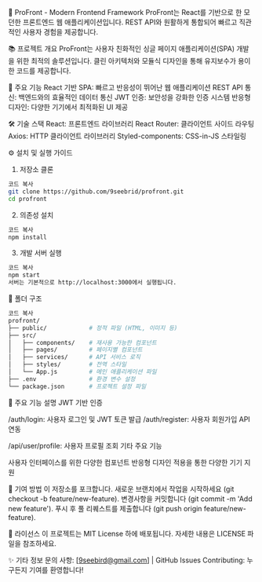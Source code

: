 🌟 ProFront - Modern Frontend Framework
ProFront는 React를 기반으로 한 모던한 프론트엔드 웹 애플리케이션입니다. REST API와 원활하게 통합되어 빠르고 직관적인 사용자 경험을 제공합니다.

📚 프로젝트 개요
ProFront는 사용자 친화적인 싱글 페이지 애플리케이션(SPA) 개발을 위한 최적의 솔루션입니다. 클린 아키텍처와 모듈식 디자인을 통해 유지보수가 용이한 코드를 제공합니다.

🔑 주요 기능
React 기반 SPA: 빠르고 반응성이 뛰어난 웹 애플리케이션
REST API 통신: 백엔드와의 효율적인 데이터 통신
JWT 인증: 보안성을 강화한 인증 시스템
반응형 디자인: 다양한 기기에서 최적화된 UI 제공

🛠️ 기술 스택
React: 프론트엔드 라이브러리
React Router: 클라이언트 사이드 라우팅
Axios: HTTP 클라이언트 라이브러리
Styled-components: CSS-in-JS 스타일링

⚙️ 설치 및 실행 가이드

1. 저장소 클론

```bash
코드 복사
git clone https://github.com/9seebrid/profront.git
cd profront
```

2. 의존성 설치

```bash
코드 복사
npm install
```

3. 개발 서버 실행

```bash
코드 복사
npm start
서버는 기본적으로 http://localhost:3000에서 실행됩니다.
```

📂 폴더 구조

```bash
코드 복사
profront/
├── public/            # 정적 파일 (HTML, 이미지 등)
├── src/
│   ├── components/    # 재사용 가능한 컴포넌트
│   ├── pages/         # 페이지별 컴포넌트
│   ├── services/      # API 서비스 로직
│   ├── styles/        # 전역 스타일
│   └── App.js         # 메인 애플리케이션 파일
├── .env               # 환경 변수 설정
└── package.json       # 프로젝트 설정 파일
```

🎯 주요 기능 설명
JWT 기반 인증

/auth/login: 사용자 로그인 및 JWT 토큰 발급
/auth/register: 사용자 회원가입
API 연동

/api/user/profile: 사용자 프로필 조회
기타 주요 기능

사용자 인터페이스를 위한 다양한 컴포넌트
반응형 디자인 적용을 통한 다양한 기기 지원

🤝 기여 방법
이 저장소를 포크합니다.
새로운 브랜치에서 작업을 시작하세요 (git checkout -b feature/new-feature).
변경사항을 커밋합니다 (git commit -m 'Add new feature').
푸시 후 풀 리퀘스트를 제출합니다 (git push origin feature/new-feature).

📜 라이선스
이 프로젝트는 MIT License 하에 배포됩니다. 자세한 내용은 LICENSE 파일을 참조하세요.

✨ 기타 정보
문의 사항: [9seebird@gmail.com] | GitHub Issues
Contributing: 누구든지 기여를 환영합니다!
